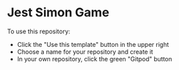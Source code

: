 # Jest Simon Game

To use this repository:
- Click the "Use this template" button in the upper right
- Choose a name for your repository and create it
- In your own repository, click the green "Gitpod" button
